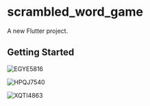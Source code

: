 # scrambled_word_game

A new Flutter project.

## Getting Started


![EGYE5816](https://user-images.githubusercontent.com/51720992/86058583-cead0780-ba69-11ea-9f4a-7ce0c964fae7.JPG)

![HPQJ7540](https://user-images.githubusercontent.com/51720992/86058587-d076cb00-ba69-11ea-95e4-d3a724891756.JPG)

![XQTI4863](https://user-images.githubusercontent.com/51720992/86058590-d10f6180-ba69-11ea-9054-b390dc827f6c.JPG)
